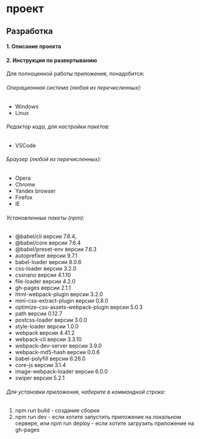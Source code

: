 # проект 

## Разработка 

#### 1. Описание проекта


#### 2. Инструкция по развертыванию

Для полноценной работы приложения, понадобится:

###### Операционная система (любая из перечисленных):
- Windows
- Linux

###### Редактор кода, для настройки пакетов:
- VSCode

###### Браузер (любой из перечисленных):
- Opera
- Chrome
- Yandex browser
- Firefox
- IE

###### Установленные пакеты (npm):
- @babel/cli версии 7.6.4,
- @babel/core версии 7.6.4
- @babel/preset-env версии 7.6.3
- autoprefixer версии 9.7.1
- babel-loader версии 8.0.6
- css-loader версии 3.2.0
- cssnano версии 4.1.10
- file-loader версии 4.2.0
- gh-pages версии 2.1.1
- html-webpack-plugin версии 3.2.0
- mini-css-extract-plugin версии 0.8.0
- optimize-css-assets-webpack-plugin версии 5.0.3
- path версии 0.12.7
- postcss-loader версии 3.0.0
- style-loader версии 1.0.0
- webpack версии 4.41.2
- webpack-cli версии 3.3.10
- webpack-dev-server версии 3.9.0
- webpack-md5-hash версии 0.0.6
- babel-polyfill версии 6.26.0
- core-js версии 3.1.4
- image-webpack-loader версии 6.0.0
- swiper версии 5.2.1

###### Для установки приложения, наберите в коммандной строке:
1. npm run build - создание сборки
2. npm run dev - если хотите запустить приложение на локальном сервере, или npm run deploy - если хотите загрузить приложение на gh-pages
